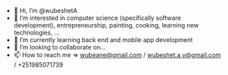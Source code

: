 - 👋 Hi, I’m @wubeshetA
- 👀 I’m interested in computer science (specifically software development), entrepreneurship, painting, cooking, learning new technologies, ...
- 🌱 I’m currently learning back end and mobile app development
- 💞️ I’m looking to collaborate on...
- 📫 How to reach me => wubeane@gmail.com / wubeshet.a.y@gmail.com / +251985071739

<!---
wubeshetA/wubeshetA is a ✨ special ✨ repository because its `README.md` (this file) appears on your GitHub profile.
You can click the Preview link to take a look at your changes.
--->
